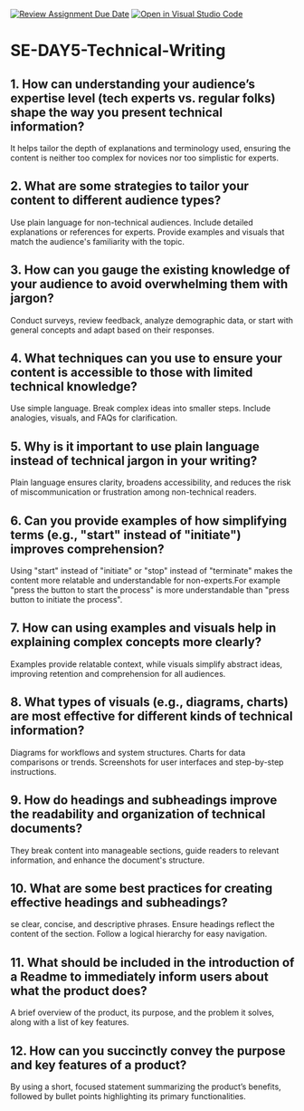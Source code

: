 [![Review Assignment Due Date](https://classroom.github.com/assets/deadline-readme-button-22041afd0340ce965d47ae6ef1cefeee28c7c493a6346c4f15d667ab976d596c.svg)](https://classroom.github.com/a/zsAR-pyY)
[![Open in Visual Studio Code](https://classroom.github.com/assets/open-in-vscode-2e0aaae1b6195c2367325f4f02e2d04e9abb55f0b24a779b69b11b9e10269abc.svg)](https://classroom.github.com/online_ide?assignment_repo_id=17213281&assignment_repo_type=AssignmentRepo)
# SE-DAY5-Technical-Writing
## 1. How can understanding your audience’s expertise level (tech experts vs. regular folks) shape the way you present technical information?
It helps tailor the depth of explanations and terminology used, ensuring the content is neither too complex for novices nor too simplistic for experts.

## 2. What are some strategies to tailor your content to different audience types?
Use plain language for non-technical audiences.
Include detailed explanations or references for experts.
Provide examples and visuals that match the audience's familiarity with the topic.

## 3. How can you gauge the existing knowledge of your audience to avoid overwhelming them with jargon?
Conduct surveys, review feedback, analyze demographic data, or start with general concepts and adapt based on their responses.

## 4. What techniques can you use to ensure your content is accessible to those with limited technical knowledge?
Use simple language.
Break complex ideas into smaller steps.
Include analogies, visuals, and FAQs for clarification.

## 5. Why is it important to use plain language instead of technical jargon in your writing?
Plain language ensures clarity, broadens accessibility, and reduces the risk of miscommunication or frustration among non-technical readers.

## 6. Can you provide examples of how simplifying terms (e.g., "start" instead of "initiate") improves comprehension?
Using "start" instead of "initiate" or "stop" instead of "terminate" makes the content more relatable and understandable for non-experts.For example "press the button to start the process" is more understandable than "press button to initiate the process".

## 7. How can using examples and visuals help in explaining complex concepts more clearly?
Examples provide relatable context, while visuals simplify abstract ideas, improving retention and comprehension for all audiences.

## 8. What types of visuals (e.g., diagrams, charts) are most effective for different kinds of technical information?
Diagrams for workflows and system structures.
Charts for data comparisons or trends.
Screenshots for user interfaces and step-by-step instructions.

## 9. How do headings and subheadings improve the readability and organization of technical documents?
They break content into manageable sections, guide readers to relevant information, and enhance the document's structure.

## 10. What are some best practices for creating effective headings and subheadings?
se clear, concise, and descriptive phrases.
Ensure headings reflect the content of the section.
Follow a logical hierarchy for easy navigation.

## 11. What should be included in the introduction of a Readme to immediately inform users about what the product does?
A brief overview of the product, its purpose, and the problem it solves, along with a list of key features.


## 12. How can you succinctly convey the purpose and key features of a product?
By using a short, focused statement summarizing the product’s benefits, followed by bullet points highlighting its primary functionalities.
